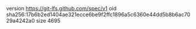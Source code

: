 version https://git-lfs.github.com/spec/v1
oid sha256:17b6b2ed1404ae321ecce6be9f2ffc1896a5c6360e44dd5b8b6ac7029a4242a0
size 4695
